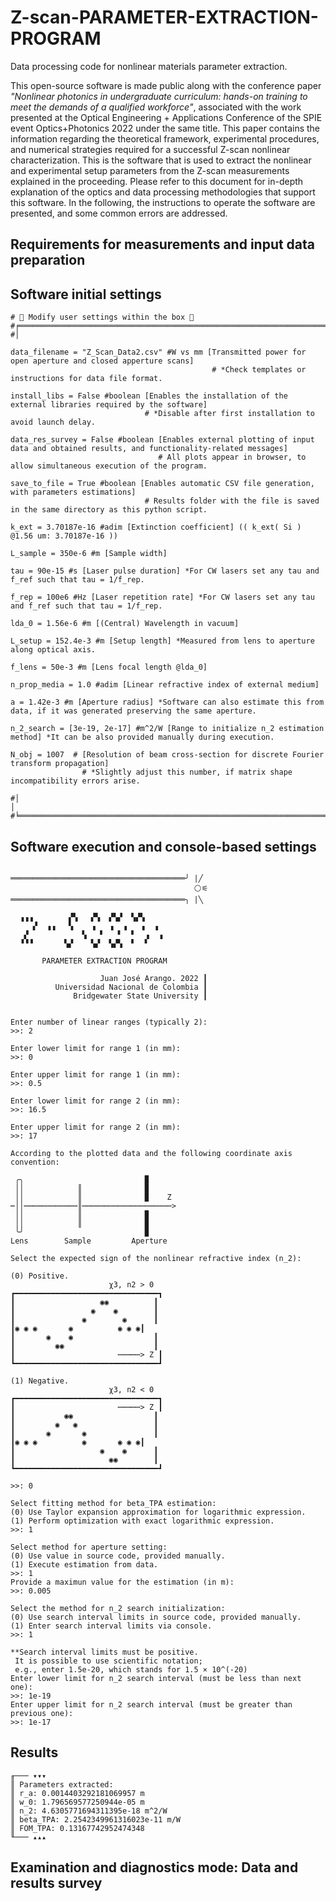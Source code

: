 # Z-scan-PARAMETER-EXTRACTION-PROGRAM
Data processing code for nonlinear materials parameter extraction.

This open-source software is made public along with the conference paper *"Nonlinear photonics in undergraduate curriculum: hands-on training to meet the demands of a qualified workforce"*, associated with the work presented at the Optical Engineering + Applications Conference of the SPIE event Optics+Photonics 2022 under the same title. This paper contains the information regarding the theoretical framework, experimental procedures, and numerical strategies required for a successful Z-scan nonlinear characterization. This is the software that is used to extract the nonlinear and experimental setup parameters from the Z-scan measurements explained in the proceeding. Please refer to this document for in-depth explanation of the optics and data processing methodologies that support this software. In the following, the instructions to operate the software are presented, and some common errors are addressed.

## Requirements for measurements and input data preparation

## Software initial settings

```
# 📝 Modify user settings within the box 📝
#╒════════════════════════════════════════════════════════════════════════════════════════════════════════════════════════════════╕
#│          

data_filename = "Z_Scan_Data2.csv" #W vs mm [Transmitted power for open aperture and closed apperture scans]
                                             # *Check templates or instructions for data file format.

install_libs = False #boolean [Enables the installation of the external libraries required by the software]
                              # *Disable after first installation to avoid launch delay.

data_res_survey = False #boolean [Enables external plotting of input data and obtained results, and functionality-related messages]
                                 # All plots appear in browser, to allow simultaneous execution of the program.

save_to_file = True #boolean [Enables automatic CSV file generation, with parameters estimations]
                              # Results folder with the file is saved in the same directory as this python script.
                                    
k_ext = 3.70187e-16 #adim [Extinction coefficient] (( k_ext( Si ) @1.56 um: 3.70187e-16 ))

L_sample = 350e-6 #m [Sample width]

tau = 90e-15 #s [Laser pulse duration] *For CW lasers set any tau and f_ref such that tau = 1/f_rep.

f_rep = 100e6 #Hz [Laser repetition rate] *For CW lasers set any tau and f_ref such that tau = 1/f_rep.

lda_0 = 1.56e-6 #m [(Central) Wavelength in vacuum]

L_setup = 152.4e-3 #m [Setup length] *Measured from lens to aperture along optical axis.

f_lens = 50e-3 #m [Lens focal length @lda_0]

n_prop_media = 1.0 #adim [Linear refractive index of external medium]

a = 1.42e-3 #m [Aperture radius] *Software can also estimate this from data, if it was generated preserving the same aperture.

n_2_search = [3e-19, 2e-17] #m^2/W [Range to initialize n_2 estimation method] *It can be also provided manually during execution.

N_obj = 1007  # [Resolution of beam cross-section for discrete Fourier transform propagation]
                # *Slightly adjust this number, if matrix shape incompatibility errors arise.

#│                                                                                                                                │
#╘════════════════════════════════════════════════════════════════════════════════════════════════════════════════════════════════╛
```

## Software execution and console-based settings

```

═══════════════════════════════════════╯ |╱
                                         ⚪⚟
═══════════════════════════════════════╮ |╲

  ▗▗▗        ▞▚   ▞▚  ▞▚▞  ▚▞▚
     ▞  ▗▗   ▚    ▗   ▗  ▗   ▗  ▗
   ▞            ▚   ▘   ▘  ▘  ▗  ▗
  ▝▝▝       ▚▞    ▚▞  ▚▞▚  ▘  ▘

       PARAMETER EXTRACTION PROGRAM

                    Juan José Arango. 2022 ┃
          Universidad Nacional de Colombia ┃
              Bridgewater State University ┃


Enter number of linear ranges (typically 2):
>>: 2

Enter lower limit for range 1 (in mm):
>>: 0

Enter upper limit for range 1 (in mm):
>>: 0.5

Enter lower limit for range 2 (in mm):
>>: 16.5

Enter upper limit for range 2 (in mm):
>>: 17

According to the plotted data and the following coordinate axis convention:

 ╭╮                           ▉
 ││            ║              ▉
 ││            ║              ▉    Z
┉││┉┉┉┉┉┉┉┉┉┉┉┉║┉┉┉┉┉┉┉┉┉┉┉┉┉┉┉┉┉┉┉┉>
 ││            ║              ▉
 ││            ║              ▉
 ╰╯                           ▉
Lens        Sample         Aperture

Select the expected sign of the nonlinear refractive index (n_2):

(0) Positive.
                      χ3, n2 > 0
┏━━━━━━━━━━━━━━━━━━━━━━━━━━━━━━━━┓
┃                   ◉◉          ┃
┃                 ◉    ◉        ┃
┃               ◉        ◉      ┃
┃◉ ◉ ◉       ◉          ◉ ◉ ◉┃
┃       ◉    ◉                  ┃
┃         ◉◉                    ┃
┃                       ┉┉┉┉┉> Z ┃
┗━━━━━━━━━━━━━━━━━━━━━━━━━━━━━━━━┛

(1) Negative.
                      χ3, n2 < 0
┏━━━━━━━━━━━━━━━━━━━━━━━━━━━━━━━━┓
┃                       ┉┉┉┉┉> Z ┃
┃           ◉◉                  ┃  
┃         ◉   ◉                 ┃
┃       ◉       ◉               ┃
┃◉ ◉ ◉          ◉       ◉ ◉ ◉┃
┃                   ◉    ◉      ┃
┃                     ◉◉        ┃
┗━━━━━━━━━━━━━━━━━━━━━━━━━━━━━━━━┛

>>: 0

Select fitting method for beta_TPA estimation:
(0) Use Taylor expansion approximation for logarithmic expression.
(1) Perform optimization with exact logarithmic expression.
>>: 1

Select method for aperture setting:
(0) Use value in source code, provided manually.
(1) Execute estimation from data.
>>: 1
Provide a maximun value for the estimation (in m):
>>: 0.005

Select the method for n_2 search initialization:
(0) Use search interval limits in source code, provided manually.
(1) Enter search interval limits via console.
>>: 1

**Search interval limits must be positive.
 It is possible to use scientific notation;
 e.g., enter 1.5e-20, which stands for 1.5 × 10^(-20)
Enter lower limit for n_2 search interval (must be less than next one):
>>: 1e-19
Enter upper limit for n_2 search interval (must be greater than previous one):
>>: 1e-17
```

## Results

```
╓─── ▾▾▾
║ Parameters extracted:
║ r_a: 0.0014403292181069957 m
║ w_0: 1.796569577250944e-05 m
║ n_2: 4.6305771694311395e-18 m^2/W
║ beta_TPA: 2.2542349961316023e-11 m/W
║ FOM_TPA: 0.13167742952474348
╙─── ▴▴▴
```

## Examination and diagnostics mode: Data and results survey
